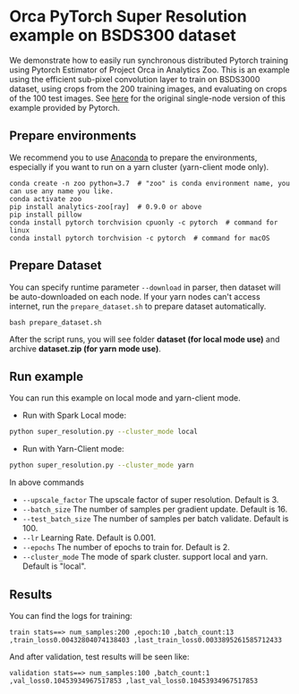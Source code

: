 # Orca PyTorch Super Resolution example on BSDS300 dataset

We demonstrate how to easily run synchronous distributed Pytorch training using Pytorch Estimator of Project Orca in Analytics Zoo. This is an example using the efficient sub-pixel convolution layer to train on BSDS3000 dataset, using crops from the 200 training images, and evaluating on crops of the 100 test images. See [here](https://github.com/pytorch/examples/tree/master/super_resolution) for the original single-node version of this example provided by Pytorch.

## Prepare environments
We recommend you to use [Anaconda](https://www.anaconda.com/distribution/#linux) to prepare the environments, especially if you want to run on a yarn cluster (yarn-client mode only).
```
conda create -n zoo python=3.7  # "zoo" is conda environment name, you can use any name you like.
conda activate zoo
pip install analytics-zoo[ray]  # 0.9.0 or above
pip install pillow
conda install pytorch torchvision cpuonly -c pytorch  # command for linux
conda install pytorch torchvision -c pytorch  # command for macOS
```

## Prepare Dataset
You can specify runtime parameter `--download` in parser, then dataset will be auto-downloaded on each node.
If your yarn nodes can't access internet, run the `prepare_dataset.sh` to prepare dataset automatically.
```
bash prepare_dataset.sh
```
After the script runs, you will see folder **dataset (for local mode use)** and archive **dataset.zip (for yarn mode use)**.

## Run example
You can run this example on local mode and yarn-client mode.

- Run with Spark Local mode:
```bash
python super_resolution.py --cluster_mode local
```

- Run with Yarn-Client mode:
```bash
python super_resolution.py --cluster_mode yarn
```

In above commands
* `--upscale_factor` The upscale factor of super resolution. Default is 3.
* `--batch_size` The number of samples per gradient update. Default is 16.
* `--test_batch_size` The number of samples per batch validate. Default is 100.
* `--lr` Learning Rate. Default is 0.001.
* `--epochs` The number of epochs to train for. Default is 2.
* `--cluster_mode` The mode of spark cluster. support local and yarn. Default is "local".

## Results
You can find the logs for training:
```
train stats==> num_samples:200 ,epoch:10 ,batch_count:13 ,train_loss0.00432804074138403 ,last_train_loss0.0033895261585712433
```
And after validation, test results will be seen like:
```
validation stats==> num_samples:100 ,batch_count:1 ,val_loss0.10453934967517853 ,last_val_loss0.10453934967517853
```